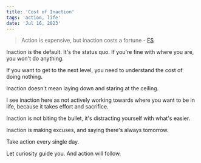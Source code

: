 ```yaml
---
title: 'Cost of Inaction'
tags: 'action, life'
date: 'Jul 16, 2023'
---
```


> Action is expensive, but inaction costs a fortune - [FS](https://fs.blog/brain-food/july-16-2023/)

Inaction is the default. It's the status quo. If you're fine with where you are, you won't do anything.

If you want to get to the next level, you need to understand the cost of doing nothing.

Inaction doesn't mean laying down and staring at the ceiling.

I see inaction here as not actively working towards where you want to be in life, because it takes effort and sacrifice.

Inaction is not biting the bullet, it's distracting yourself with what's easier.

Inaction is making excuses, and saying there's always tomorrow.

Take action every single day.

Let curiosity guide you. And action will follow.
